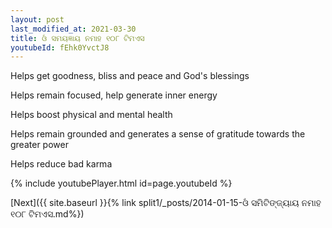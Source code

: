 ```yaml
---
layout: post
last_modified_at: 2021-03-30
title: ଓଁ ସମୟଜ୍ଞାୟ ନମାହ ୧୦୮ ଟିମଏସ
youtubeId: fEhk0YvctJ8
---
```

 
 
Helps get goodness, bliss and peace and God's blessings
 
Helps remain focused, help generate inner energy 
 
Helps boost physical and mental health 
 
Helps remain grounded and generates a sense of gratitude towards the greater power 
 
Helps reduce bad karma
 
 
 
 


{% include youtubePlayer.html id=page.youtubeId %}
 
[Next]({{ site.baseurl }}{% link  split1/_posts/2014-01-15-ଓଁ ସମିଟିଙ୍ଜ୍ୟାୟ ନମାହ ୧୦୮ ଟିମଏସ.md%})
 
